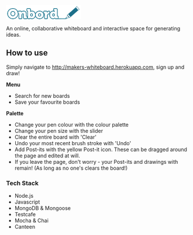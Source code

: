 ![Onbord](https://github.com/ilarne/team-whiteboard/blob/master/public/images/onbord-logo.png "Onbord")

An online, collaborative whiteboard and interactive space for generating ideas.

## How to use

Simply navigate to http://makers-whiteboard.herokuapp.com, sign up and draw!

**Menu**
- Search for new boards
- Save your favourite boards 

**Palette**
- Change your pen colour with the colour palette
- Change your pen size with the slider
- Clear the entire board with 'Clear'
- Undo your most recent brush stroke with 'Undo'
- Add Post-its with the yellow Post-it icon. These can be dragged around the page and edited at will.
- If you leave the page, don't worry - your Post-its and drawings with remain! (As long as no one's clears the board!)

### Tech Stack
 
 - Node.js
 - Javascript
 - MongoDB & Mongoose
 - Testcafe
 - Mocha & Chai
 - Canteen
